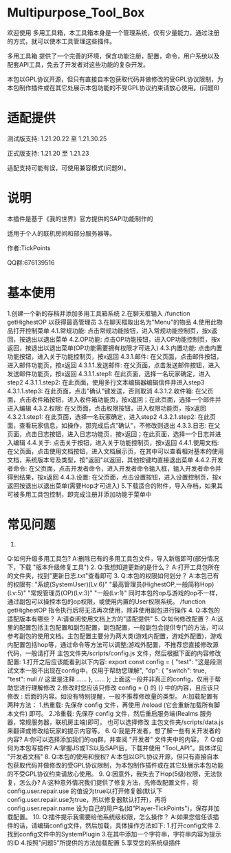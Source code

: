 # Multipurpose_Tool_Box
欢迎使用 多用工具箱，本工具箱本身是一个管理系统，仅有少量能力，通过注册的方式，就可以使本工具管理这些插件。

多用工具箱 提供了一个完善的环境，保含功能注册，配置，命令，用户系统以及配套API工具，免去了开发者对这些功能的复杂开发。

本包以GPL协议开源，但只有直接自本包获取代码并做修改的受GPL协议限制，为本包制作插件或在其它处展示本包功能的不受GPL协议约束请放心使用。(问题8)

# 适配提供
测试版支持: 1.21.20.22 至 1.21.30.25

正式版支持: 1.21.20 至 1.21.23

适配支持可能有误，可使用兼容模式(问题9)。

# 说明
本插件是基于《我的世界》官方提供的SAPI功能制作的

适用于个人的联机房间和部分服务器等。

作者:TickPoints

QQ群:676139516

# 基本使用
1.创建一个新的存档并添加多用工具箱系统
2.在聊天框输入 /function getHighestOP 以获得最高管理员
3.在聊天框取出名为"Menu"的物品
4.使用此物品打开控制菜单
    4.1.常规功能:
    点击常规功能按钮，进入常规功能控制页，按x返回，按退出以退出菜单
    4.2.OP功能:
    点击OP功能按钮，进入OP功能控制页，按x返回，按退出以退出菜单(OP功能需要拥有权限才可进入)
    4.3.内置功能:
    点击内置功能按钮，进入关于功能控制页，按x返回
        4.3.1.邮件:
            在父页面，点击邮件按钮，进入邮件功能页，按x返回
            4.3.1.1.发送邮件:
                在父页面，点击发送邮件按钮，进入发送邮件功能页，按x返回
                4.3.1.1.step1:
                    在此页面，选择一名玩家确定，进入step2
                4.3.1.1.step2:
                    在此页面，使用多行文本编辑器编辑信件并进入step3
                4.3.1.1.step3:
                    在此页面，点击"确认"键发送，否则取消
            4.3.1.2.收件箱:
                在父页面，点击收件箱按钮，进入收件箱功能页，按x返回；在此页面，选择一个邮件并进入编辑
        4.3.2.权限:
            在父页面，点击权限按钮，进入权限功能页，按x返回
                4.3.2.1.step1:
                    在此页面，选择一名玩家确定，进入step2
                4.3.2.1.step2:
                    在此页面，查看玩家信息，如操作，那完成后点"确认"，不修改则退出
        4.3.3.日志:
            在父页面，点击日志按钮，进入日志功能页，按x返回；在此页面，选择一个日志并进入编辑
    4.4.关于:
    点击关于按钮，进入关于功能控制页，按x返回
        4.4.1.使用文档:
        在父页面，点击使用文档按钮，进入文档展示页，在其中可以查看相对基本的使用文档，系统版本号及类型，按"返回"以返回，其他按键均直接退出菜单
        4.4.2.开发者命令:
        在父页面，点击开发者命令，进入开发者命令输入框，输入开发者命令并得到结果，按x返回
        4.4.3.设置:
        在父页面，点击设置按钮，进入设置控制页，按x返回按退出以退出菜单(需要Hop才可进入)
5.下载适合的附件，导入存档，如果其可被多用工具包控制，即完成注册并添加功能于菜单中

# 常见问题
1.
Q:如何升级多用工具包?
A:删除已有的多用工具包文件，导入新版即可(部分情况下，下载 "版本升级修复工具")
2.
Q:我想知道更新的是什么？
A:打开工具包所在的文件夹，找到"更新日志.txt"查看即可
3.
Q:本包的权限如何划分？
A:本包已有的权限有:
"系统(SystemUser)(Lv:6)"
"最高管理员(HighestOP,一般简称Hop)(Lv:5)"
"常规管理员(OP)(Lv:3)"
"一般(Lv:1)"
同时本包的op与游戏的op不一样，通过副包可以操控本包的op权限，或使用内置的User权限系统。
/function getHighestOP 指令执行后将无法再次使用，除非使用副包进行操作
4.
Q:本包的适配版本有哪些？
A:请查阅使用文档上方的"适配提供"
5.
Q:如何修改配置？
A:这里的配置包括主包配置和副包配置，副包配置，一般副包会提供专门的方法，可以参考副包的使用文档。主包配置主要分为两大类(游戏内配置，游戏外配置)，游戏内配置包括hop等，通过命令等方法可以调整;游戏外配置，不推荐您直接修改源代码，一般请打开 主包文件夹/scripts/config.js 文件，然后根据下面的内容修改配置:
    1.打开之后应该能看到以下内容:
    export const config = {
        "test": "这是段测试文本一般不出现在config中，仅用于帮助您理解",
        "dp": {
            "switch": true,
            "test": null // 这里是注释
            ……
        },
        ……
    };
    上面这一段并非真正的config，仅用于帮助您进行理解修改
    2.修改时您应该只修改 config = {} 的 {} 中的内容，且应该只修改 : 后面的内容。如没有特别提醒，一般不推荐修改量的类型。
A:加载配置有两种方法：
    1.热重载:
    先保存 config 文件，再使用 /reload (它会重新加载所有脚本文件) 即可。
    2.冷重载:
    先保存 config 文件，然后重启服务端(Realms 服务器，常规服务器，联机房主端)即可。
也可以选择修改 主包文件夹/scripts/data.js 来翻译或修改给玩家的提示内容等。
6.
Q:我是开发者，想了解一些有关开发者的内容?
A:你可以选择添加我们的qq群，并查阅 "开发者" 文件夹中的内容。
7.
Q:如何为本包写插件?
A:掌握JS或TS以及SAPI后，下载并使用 "Tool_API"。具体详见 "开发者文档"
8.
Q:本包的使用和授权?
A:本包以GPL协议开源，但只有直接自本包获取代码并做修改的受GPL协议限制，为本包制作插件或在其它处展示本包功能的不受GPL协议约束请放心使用。
9.
Q:因意外，我失去了Hop(5级)权限，无法恢复，怎么办?
A:这种意外情况我们提供了修复方法，先修改配置文件，将 config.user.repair.use 的值设为true以打开修复器(默认下config.user.repair.use为true，所以修复器默认打开)，再将 config.user.repair.name 设为自己的用户名(如"Player-TickPoints")，保存并加载配置。
10.
Q:插件提示我需要给他系统级权限，怎么操作？
A:如果您信任该插件的话，请编辑config文件，然后加载，具体操作方法如下:
    1.打开config文件
    2.找到config文件中的SystemPlugin
    3.在其中添加一个字符串，字符串内容为提示的ID
    4.按照"问题5"所提供的方法加载配置
    5.享受您的系统级插件
